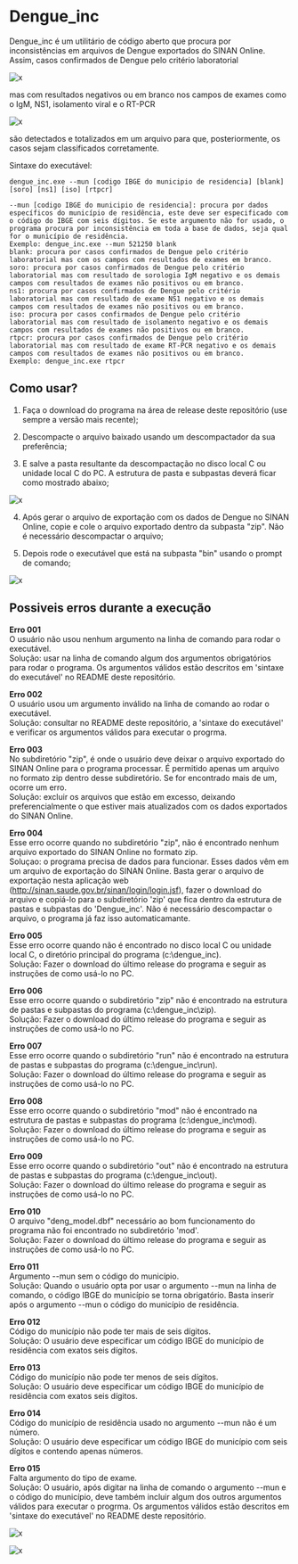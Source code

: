 # Dengue_inc 
Dengue_inc é um utilitário de código aberto que procura por inconsistências em arquivos de Dengue exportados do SINAN Online.  
Assim, casos confirmados de Dengue pelo critério laboratorial  

![x](/criterio.jpg)  

mas com resultados negativos ou em branco nos campos de exames como o IgM, NS1, isolamento viral e o RT-PCR

![x](/exames.jpg)  

são detectados e totalizados em um arquivo para que, posteriormente, os casos sejam classificados corretamente.

Sintaxe do executável:

~~~
dengue_inc.exe --mun [codigo IBGE do municipio de residencia] [blank] [soro] [ns1] [iso] [rtpcr]

--mun [codigo IBGE do municipio de residencia]: procura por dados específicos do município de residência, este deve ser especificado com o código do IBGE com seis dígitos. Se este argumento não for usado, o programa procura por inconsistência em toda a base de dados, seja qual for o município de residência.
Exemplo: dengue_inc.exe --mun 521250 blank
blank: procura por casos confirmados de Dengue pelo critério laboratorial mas com os campos com resultados de exames em branco.
soro: procura por casos confirmados de Dengue pelo critério laboratorial mas com resultado de sorologia IgM negativo e os demais campos com resultados de exames não positivos ou em branco.
ns1: procura por casos confirmados de Dengue pelo critério laboratorial mas com resultado de exame NS1 negativo e os demais campos com resultados de exames não positivos ou em branco.
iso: procura por casos confirmados de Dengue pelo critério laboratorial mas com resultado de isolamento negativo e os demais campos com resultados de exames não positivos ou em branco.
rtpcr: procura por casos confirmados de Dengue pelo critério laboratorial mas com resultado de exame RT-PCR negativo e os demais campos com resultados de exames não positivos ou em branco.
Exemplo: dengue_inc.exe rtpcr

~~~

## Como usar?

1. Faça o download do programa na área de release deste repositório (use sempre a versão mais recente);  

2. Descompacte o arquivo baixado usando um descompactador da sua preferência;  

3. E salve a pasta resultante da descompactação no disco local C ou unidade local C do PC. A estrutura de pasta e subpastas deverá ficar como mostrado abaixo;  

![x](/structure.jpg)  

4. Após gerar o arquivo de exportação com os dados de Dengue no SINAN Online, copie e cole o arquivo exportado dentro da subpasta "zip". Não é necessário descompactar o arquivo;

5. Depois rode o executável que está na subpasta "bin" usando o prompt de comando;  

![x](/dengue_inc.jpg)  

## Possiveis erros durante a execução  

**Erro 001**  
O usuário não usou nenhum argumento na linha de comando para rodar o executável.  
Solução: usar na linha de comando algum dos argumentos obrigatórios para rodar o programa. Os argumentos válidos estão descritos em 'sintaxe do executável' no README deste repositório.

**Erro 002**  
O usuário usou um argumento inválido na linha de comando ao rodar o executável.  
Solução: consultar no README deste repositório, a 'sintaxe do executável' e verificar os argumentos válidos para executar o progrma.

**Erro 003**  
No subdiretório "zip", é onde o usuário deve deixar o arquivo exportado do SINAN Online para o programa processar. É permitido apenas um arquivo no formato zip dentro desse subdiretório. Se for encontrado mais de um, ocorre um erro.  
Solução: excluir os arquivos que estão em excesso, deixando preferencialmente o que estiver mais atualizados com os dados exportados do SINAN Online.

**Erro 004**  
Esse erro ocorre quando no subdiretório "zip", não é encontrado nenhum arquivo exportado do SINAN Online no formato zip.  
Soluçao: o programa precisa de dados para funcionar. Esses dados vêm em um arquivo de exportação do SINAN Online. Basta gerar o arquivo de exportação nesta aplicação web (http://sinan.saude.gov.br/sinan/login/login.jsf), fazer o download do arquivo e copiá-lo para o subdiretório 'zip' que fica dentro da estrutura de pastas e subpastas do 'Dengue_inc'. Não é necessário descompactar o arquivo, o programa já faz isso automaticamante.

**Erro 005**  
Esse erro ocorre quando não é encontrado no disco local C ou unidade local C, o diretório principal do programa (c:\dengue_inc).  
Solução: Fazer o download do último release do programa e seguir as instruções de como usá-lo no PC.

**Erro 006**  
Esse erro ocorre quando o subdiretório "zip" não é encontrado na estrutura de pastas e subpastas do programa (c:\dengue_inc\zip).  
Solução: Fazer o download do último release do programa e seguir as instruções de como usá-lo no PC.

**Erro 007**  
Esse erro ocorre quando o subdiretório "run" não é encontrado na estrutura de pastas e subpastas do programa (c:\dengue_inc\run).  
Solução: Fazer o download do último release do programa e seguir as instruções de como usá-lo no PC.

**Erro 008**  
Esse erro ocorre quando o subdiretório "mod" não é encontrado na estrutura de pastas e subpastas do programa (c:\dengue_inc\mod).  
Solução: Fazer o download do último release do programa e seguir as instruções de como usá-lo no PC.

**Erro 009**  
Esse erro ocorre quando o subdiretório "out" não é encontrado na estrutura de pastas e subpastas do programa (c:\dengue_inc\out).  
Solução: Fazer o download do último release do programa e seguir as instruções de como usá-lo no PC.

**Erro 010**  
O arquivo "deng_model.dbf" necessário ao bom funcionamento do programa não foi encontrado no subdiretório 'mod'.  
Solução: Fazer o download do último release do programa e seguir as instruções de como usá-lo no PC.

**Erro 011**  
Argumento --mun sem o código do município.  
Solução: Quando o usuário opta por usar o argumento --mun na linha de comando, o código IBGE do município se torna obrigatório. Basta inserir após o argumento --mun o código do município de residência.

**Erro 012**  
Código do município não pode ter mais de seis dígitos.  
Solução: O usuário deve especificar um código IBGE do município de residência com exatos seis dígitos.

**Erro 013**  
Código do município não pode ter menos de seis dígitos.  
Solução: O usuário deve especificar um código IBGE do município de residência com exatos seis dígitos.

**Erro 014**  
Código do município de residência usado no argumento --mun não é um número.  
Solução: O usuário deve especificar um código IBGE do município com seis dígitos e contendo apenas números.  

**Erro 015**  
Falta argumento do tipo de exame.  
Solução: O usuário, após digitar na linha de comando o argumento --mun e o código do município, deve também incluir algum dos outros argumentos válidos para executar o progrma. Os argumentos válidos estão descritos em 'sintaxe do executável' no README deste repositório.  
  
  
![x](/erro_7.jpg)  
  
![x](/dengue_inc.jpg)  

